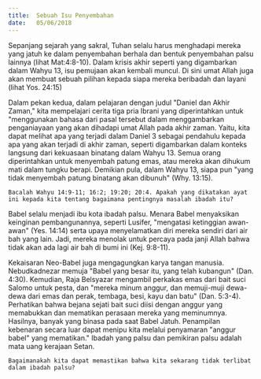 ```yaml
---
title:  Sebuah Isu Penyembahan
date:   05/06/2018
---
```


Sepanjang sejarah yang sakral, Tuhan selalu harus menghadapi mereka yang jatuh ke dalam penyembahan berhala dan bentuk penyembahan palsu lainnya (lihat Mat:4:8-10). Dalam krisis akhir seperti yang digambarkan dalam Wahyu 13, isu pemujaan akan kembali muncul. Di sini umat Allah juga akan membuat sebuah pilihan kepada siapa mereka beribadah dan layani (lihat Yos. 24:15)

Dalam pekan kedua, dalam pelajaran dengan judul "Daniel dan Akhir Zaman," kita mempelajari cerita tiga pria Ibrani yang diperintahkan untuk "menggunakan bahasa dari pasal tersebut dalam menggambarkan penganiayaan yang akan dihadapi umat Allah pada akhir zaman. Yaitu, kita dapat melihat apa yang terjadi dalam Daniel 3 sebagai pendahulu kepada apa yang akan terjadi di akhir zaman, seperti digambarkan dalam konteks langsung dari kekuasaan binatang dalam Wahyu 13. Semua orang diperintahkan untuk menyembah patung emas, atau mereka akan dihukum mati dalam tungku berapi. Demikian pula, dalam Wahyu 13, siapa pun "yang tidak menyembah patung binatang akan dibunuh"  (Why. 13:15).

`Bacalah Wahyu 14:9-11; 16:2; 19:20; 20:4. Apakah yang dikatakan ayat ini kepada kita tentang bagaimana pentingnya masalah ibadah itu?`

Babel selalu menjadi ibu kota ibadah palsu. Menara Babel menyaksikan keinginan pembangunannya, seperti Lusifer, "mengatasi ketinggian awan-awan" (Yes. 14:14) serta upaya menyelamatkan diri mereka sendiri dari air bah yang lain. Jadi, mereka menolak untuk percaya pada janji Allah bahwa tidak akan ada lagi air bah di bumi ini (Kej. 9:8-11).

Kekaisaran Neo-Babel juga mengagungkan karya tangan manusia. Nebudkadnezar memuja "Babel yang besar itu, yang telah kubangun" (Dan. 4:30). Kemudian, Raja Belsyazar mengambil perkakas emas dari bait suci Salomo untuk pesta, dan "mereka minum anggur, dan memuji-muji dewa-dewa dari emas dan perak, tembaga, besi, kayu dan batu" (Dan. 5:3-4). Perhatikan bahwa bejana sejati bait suci diisi dengan anggur yang memabukkan dan mematikan perasaan mereka yang meminumnya. Hasilnya, banyak yang binasa pada saat Babel Jatuh. Penampilan kebenaran secara luar dapat menipu kita melalui penyamaran "anggur babel" yang mematikan." Ibadah yang palsu dan pemikiran palsu adalah mata uang kerajaan Setan. 

`Bagaimanakah kita dapat memastikan bahwa kita sekarang tidak terlibat dalam ibadah palsu?`